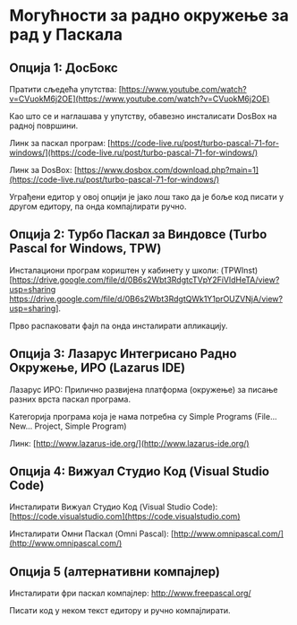 # Могућности за радно окружење за рад у Паскала

## Опција 1: ДосБокс

Пратити сљедећа упутства: [https://www.youtube.com/watch?v=CVuokM6j2OE](https://www.youtube.com/watch?v=CVuokM6j2OE)

Као што се и наглашава у упутству, обавезно инсталисати DosBox на радној површини.

Линк за паскал програм: [https://code-live.ru/post/turbo-pascal-71-for-windows/](https://code-live.ru/post/turbo-pascal-71-for-windows/)

Линк за DosBox: [https://www.dosbox.com/download.php?main=1](https://code-live.ru/post/turbo-pascal-71-for-windows/)

Уграђени едитор у овој опцији је јако лош тако да је боље код писати у другом едитору, па онда компајлирати ручно.

## Опција 2: Турбо Паскал за Виндовсе (Turbo Pascal for Windows, TPW)

Инсталациони програм кориштен у кабинету у школи: (TPWInst)[https://drive.google.com/file/d/0B6s2Wbt3RdgtcTVpY2FiVldHeTA/view?usp=sharing
https://drive.google.com/file/d/0B6s2Wbt3RdgtQWk1Y1prOUZVNjA/view?usp=sharing].

Прво распаковати фајл па онда инсталирати апликацију.

## Опција 3: Лазарус Интегрисано Радно Окружење, ИРО (Lazarus IDE)

Лазарус ИРО: Прилично развијена платформа (окружење) за писање разних врста паскал програма.

Категорија програма која је нама потребна су Simple Programs (File... New... Project, Simple Program)

Линк: [http://www.lazarus-ide.org/](http://www.lazarus-ide.org/)

## Опција 4: Вижуал Студио Код (Visual Studio Code)

Инсталирати Вижуал Студио Код (Visual Studio Code): [https://code.visualstudio.com](https://code.visualstudio.com)

Инсталирати Омни Паскал (Omni Pascal): [http://www.omnipascal.com/](http://www.omnipascal.com/)

## Опција 5 (алтернативни компајлер)

Инсталирати фри паскал компајлер: http://www.freepascal.org/

Писати код у неком текст едитору и ручно компајлирати. 
